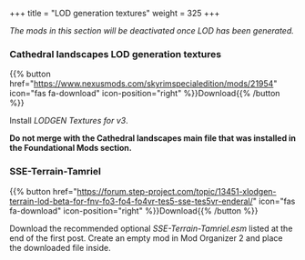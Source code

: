 +++
title = "LOD generation textures"
weight = 325
+++

*The mods in this section will be deactivated once LOD has been generated.*

### Cathedral landscapes LOD generation textures
{{% button href="https://www.nexusmods.com/skyrimspecialedition/mods/21954" icon="fas fa-download" icon-position="right" %}}Download{{% /button %}}

Install *LODGEN Textures for v3*.

**Do not merge with the Cathedral landscapes main file that was installed in the Foundational Mods section.** 

### SSE-Terrain-Tamriel
{{% button href="https://forum.step-project.com/topic/13451-xlodgen-terrain-lod-beta-for-fnv-fo3-fo4-fo4vr-tes5-sse-tes5vr-enderal/" icon="fas fa-download" icon-position="right" %}}Download{{% /button %}}

Download the recommended optional *SSE-Terrain-Tamriel.esm* listed at the end of the first post. Create an empty mod in Mod Organizer 2 and place the downloaded file inside.
